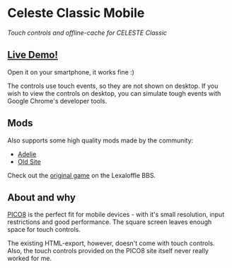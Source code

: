 # Celeste Classic Mobile

*Touch controls and offline-cache for CELESTE Classic*


## [Live Demo!](https://celestemobile.github.io)

Open it on your smartphone, it works fine :)

The controls use touch events, so they are not shown on desktop. If you wish to view the controls on desktop, you can simulate tough events with Google Chrome's developer tools.

## Mods

Also supports some high quality mods made by the community:
- [Adelie](https://celestemobile.github.io/adelie)
- [Old Site](https://celestemobile.github.io/oldsite)

Check out the [original game](https://www.lexaloffle.com/bbs/?tid=2145) on the Lexaloffle BBS.


## About and why

[PICO8](https://www.lexaloffle.com/pico-8.php) is the perfect fit for mobile devices - with it's small resolution, input restrictions and good performance. The square screen leaves enough space for touch controls.

The existing HTML-export, however, doesn't come with touch controls. Also, the touch controls provided on the PICO8 site itself never really worked for me.
